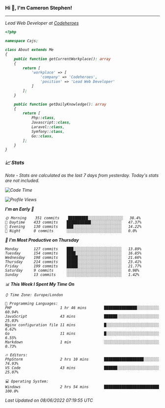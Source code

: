 ### Hi 👋, I'm Cameron Stephen!
<hr>
<p><em>Lead Web Developer at <a href="https://codeheroes.co.uk">Codeheroes</a></p>


```php
<?php

namespace Cajs;

class About extends Me
{
    public function getCurrentWorkplace(): array
    {
        return [
            'workplace' => [
                'company' => 'Codeheroes',
                'position' => 'Lead Web Developer'
            ]
        ];
    }

    public function getDailyKnowledge(): array
    {
        return [
            Php::class,
            Javascript::class,
            Laravel::class,
            Symfony::class,
            Go::class,
        ];
    }
}
```

### 📈 Stats
<p><em>Note - Stats are calculated as the last 7 days from yesterday. Today's stats are not included.</em></p>


<!--START_SECTION:waka-->
![Code Time](http://img.shields.io/badge/Code%20Time-2%2C918%20hrs%2047%20mins-blue)

![Profile Views](http://img.shields.io/badge/Profile%20Views-0-blue)

**I'm an Early 🐤** 

```text
🌞 Morning    351 commits    █████████░░░░░░░░░░░░░░░░   38.4% 
🌆 Daytime    433 commits    ███████████░░░░░░░░░░░░░░   47.37% 
🌃 Evening    130 commits    ███░░░░░░░░░░░░░░░░░░░░░░   14.22% 
🌙 Night      0 commits      ░░░░░░░░░░░░░░░░░░░░░░░░░   0.0%

```
📅 **I'm Most Productive on Thursday** 

```text
Monday       127 commits    ███░░░░░░░░░░░░░░░░░░░░░░   13.89% 
Tuesday      154 commits    ████░░░░░░░░░░░░░░░░░░░░░   16.85% 
Wednesday    198 commits    █████░░░░░░░░░░░░░░░░░░░░   21.66% 
Thursday     214 commits    █████░░░░░░░░░░░░░░░░░░░░   23.41% 
Friday       199 commits    █████░░░░░░░░░░░░░░░░░░░░   21.77% 
Saturday     9 commits      ░░░░░░░░░░░░░░░░░░░░░░░░░   0.98% 
Sunday       13 commits     ░░░░░░░░░░░░░░░░░░░░░░░░░   1.42%

```


📊 **This Week I Spent My Time On** 

```text
⌚︎ Time Zone: Europe/London

💬 Programming Languages: 
PHP                      1 hr 46 mins        ███████████████░░░░░░░░░░   60.94% 
JavaScript               43 mins             ██████░░░░░░░░░░░░░░░░░░░   25.03% 
Nginx configuration file 11 mins             █░░░░░░░░░░░░░░░░░░░░░░░░   6.62% 
Go                       11 mins             █░░░░░░░░░░░░░░░░░░░░░░░░   6.55% 
Markdown                 1 min               ░░░░░░░░░░░░░░░░░░░░░░░░░   0.73%

🔥 Editors: 
PhpStorm                 2 hrs 10 mins       ██████████████████░░░░░░░   74.93% 
VS Code                  43 mins             ██████░░░░░░░░░░░░░░░░░░░   25.07%

💻 Operating System: 
Windows                  2 hrs 54 mins       █████████████████████████   100.0%

```


 Last Updated on 08/06/2022 07:19:55 UTC
<!--END_SECTION:waka-->
